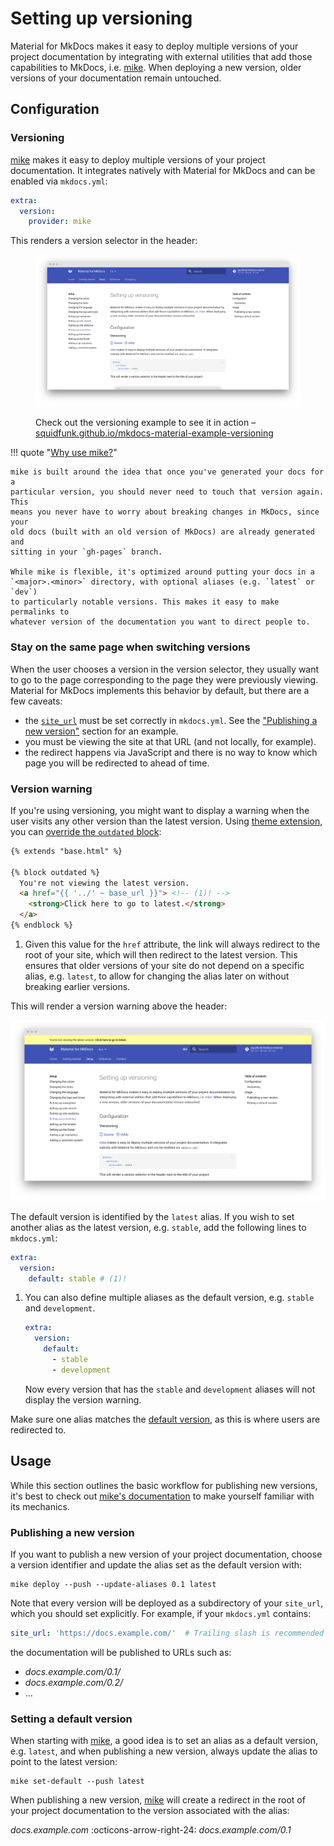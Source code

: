 # Setting up versioning

Material for MkDocs makes it easy to deploy multiple versions of your project
documentation by integrating with external utilities that add those capabilities
to MkDocs, i.e. [mike]. When deploying a new version, older versions of your
documentation remain untouched.

  [mike]: https://github.com/jimporter/mike

## Configuration

### Versioning

<!-- md:version 7.0.0 -->
<!-- md:utility [mike] -->

[mike] makes it easy to deploy multiple versions of your project documentation.
It integrates natively with Material for MkDocs and can be enabled via
`mkdocs.yml`:

``` yaml
extra:
  version:
    provider: mike
```

This renders a version selector in the header:

<figure markdown>

[![Version selector preview]][Version selector preview]

  <figcaption markdown>

Check out the versioning example to see it in action –
[squidfunk.github.io/mkdocs-material-example-versioning][version example]

  </figcaption>
</figure>

!!! quote "[Why use mike?]"

    mike is built around the idea that once you've generated your docs for a
    particular version, you should never need to touch that version again. This
    means you never have to worry about breaking changes in MkDocs, since your
    old docs (built with an old version of MkDocs) are already generated and
    sitting in your `gh-pages` branch.

    While mike is flexible, it's optimized around putting your docs in a
    `<major>.<minor>` directory, with optional aliases (e.g. `latest` or `dev`)
    to particularly notable versions. This makes it easy to make permalinks to
    whatever version of the documentation you want to direct people to.

  [Version selector preview]: ../../assets/screenshots/versioning.png
  [version example]: https://squidfunk.github.io/mkdocs-material-example-versioning/
  [Why use mike?]: https://github.com/jimporter/mike#why-use-mike

### Stay on the same page when switching versions

When the user chooses a version in the version selector, they usually want to go
to the page corresponding to the page they were previously viewing. Material for
MkDocs implements this behavior by default, but there are a few caveats:

- the [`site_url`] must be set correctly in `mkdocs.yml`. See the ["Publishing a
  new version"](#publishing-a-new-version) section for an example.
- you must be viewing the site at that URL (and not locally, for example).
- the redirect happens via JavaScript and there is no way to know which page you
  will be redirected to ahead of time.

[`site_url`]: https://www.mkdocs.org/user-guide/configuration/#site_url

### Version warning

<!-- md:version 8.0.0 -->
<!-- md:flag customization -->

If you're using versioning, you might want to display a warning when the user
visits any other version than the latest version. Using [theme extension],
you can [override the `outdated` block][overriding blocks]:

``` html
{% extends "base.html" %}

{% block outdated %}
  You're not viewing the latest version.
  <a href="{{ '../' ~ base_url }}"> <!-- (1)! -->
    <strong>Click here to go to latest.</strong>
  </a>
{% endblock %}
```

1.  Given this value for the `href` attribute, the link will always redirect to
    the root of your site, which will then redirect to the latest version. This
    ensures that older versions of your site do not depend on a specific alias,
    e.g. `latest`, to allow for changing the alias later on without breaking
    earlier versions.

This will render a version warning above the header:

[![Version warning preview]][Version warning preview]

The default version is identified by the `latest` alias. If you wish to set
another alias as the latest version, e.g. `stable`, add the following lines
to `mkdocs.yml`:

``` yaml
extra:
  version:
    default: stable # (1)!
```

1.  You can also define multiple aliases as the default version, e.g. `stable`
    and `development`.

    ``` yaml
    extra:
      version:
        default:
          - stable
          - development
    ```

    Now every version that has the `stable` and `development` aliases will not
    display the version warning.

Make sure one alias matches the [default version], as this is where users are
redirected to.

  [theme extension]: ../../customization.md#extending-the-theme
  [overriding blocks]: ../../customization.md#overriding-blocks
  [Version warning preview]: ../../assets/screenshots/version-warning.png
  [default version]: #setting-a-default-version

## Usage

While this section outlines the basic workflow for publishing new versions,
it's best to check out [mike's documentation][mike] to make yourself familiar
with its mechanics.

### Publishing a new version

If you want to publish a new version of your project documentation, choose a
version identifier and update the alias set as the default version with:

```
mike deploy --push --update-aliases 0.1 latest
```

Note that every version will be deployed as a subdirectory of your `site_url`,
which you should set explicitly. For example, if your `mkdocs.yml` contains:

``` yaml
site_url: 'https://docs.example.com/'  # Trailing slash is recommended
```

the documentation will be published to URLs such as:

- _docs.example.com/0.1/_
- _docs.example.com/0.2/_
- ...

### Setting a default version

When starting with [mike], a good idea is to set an alias as a default version,
e.g. `latest`, and when publishing a new version, always update the alias to
point to the latest version:

```
mike set-default --push latest
```

When publishing a new version, [mike] will create a redirect in the root of
your project documentation to the version associated with the alias:

_docs.example.com_ :octicons-arrow-right-24: _docs.example.com/0.1_
